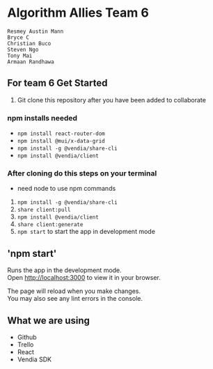 # Algorithm Allies Team 6
    Resmey Austin Mann
    Bryce C
    Christian Buco
    Steven Ngo
    Tony Mai
    Armaan Randhawa
## For team 6 Get Started

1. Git clone this repository after you have been added to collaborate

### npm installs needed
- `npm install react-router-dom`
- `npm install @mui/x-data-grid`
- `npm install -g @vendia/share-cli`
- `npm install @vendia/client`

### After cloning do this steps on your terminal
* need node to use npm commands
1. `npm install -g @vendia/share-cli`
2. `share client:pull`
3. `npm install @vendia/client`
4. `share client:generate`
5. `npm start` to start the app in development mode

## 'npm start'

Runs the app in the development mode.\
Open [http://localhost:3000](http://localhost:3000) to view it in your browser.

The page will reload when you make changes.\
You may also see any lint errors in the console.

## What we are using

* Github
* Trello
* React
* Vendia SDK
